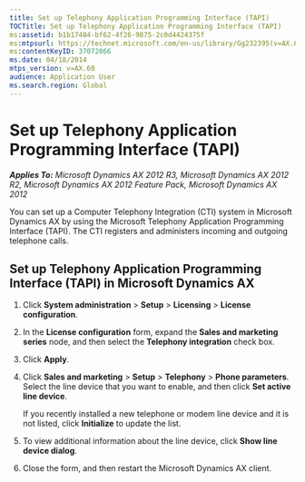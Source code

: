```yaml
---
title: Set up Telephony Application Programming Interface (TAPI)
TOCTitle: Set up Telephony Application Programming Interface (TAPI)
ms:assetid: b1b17484-bf62-4f26-9875-2c0d4424375f
ms:mtpsurl: https://technet.microsoft.com/en-us/library/Gg232395(v=AX.60)
ms:contentKeyID: 37072066
ms.date: 04/18/2014
mtps_version: v=AX.60
audience: Application User
ms.search.region: Global
---
```


# Set up Telephony Application Programming Interface (TAPI) 


_**Applies To:** Microsoft Dynamics AX 2012 R3, Microsoft Dynamics AX 2012 R2, Microsoft Dynamics AX 2012 Feature Pack, Microsoft Dynamics AX 2012_

You can set up a Computer Telephony Integration (CTI) system in Microsoft Dynamics AX by using the Microsoft Telephony Application Programming Interface (TAPI). The CTI registers and administers incoming and outgoing telephone calls.

## Set up Telephony Application Programming Interface (TAPI) in Microsoft Dynamics AX

1.  Click **System administration** \> **Setup** \> **Licensing** \> **License configuration**.

2.  In the **License configuration** form, expand the **Sales and marketing series** node, and then select the **Telephony integration** check box.

3.  Click **Apply**.

4.  Click **Sales and marketing** \> **Setup** \> **Telephony** \> **Phone parameters**. Select the line device that you want to enable, and then click **Set active line device**.
    
    If you recently installed a new telephone or modem line device and it is not listed, click **Initialize** to update the list.

5.  To view additional information about the line device, click **Show line device dialog**.

6.  Close the form, and then restart the Microsoft Dynamics AX client.

  


